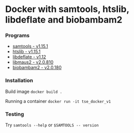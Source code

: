 # Docker with samtools, htslib, libdeflate and biobambam2
### Programs

* [samtools - v1.15.1](https://github.com/samtools/samtools)
* [htslib - v1.15.1](https://github.com/samtools/htslib)
* [libdeflate - v1.12](https://github.com/ebiggers/libdeflate)
* [libmaus2 - v2.0.810](https://gitlab.com/german.tischler/libmaus2)
* [biobambam2 - v2.0.180](https://gitlab.com/german.tischler/biobambam2)

### Installation

Build image `docker build .`

Running a container `docker run -it tse_docker_v1`

### Testing
Try `samtools --help`
or `$SAMTOOLS -- version`
